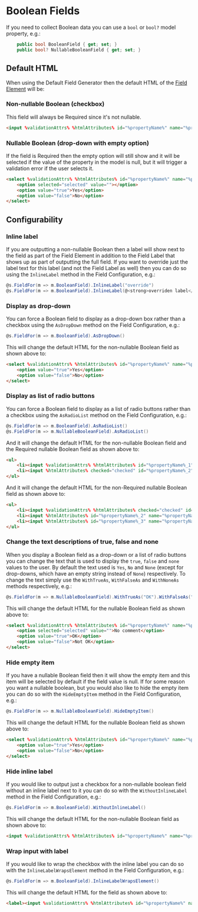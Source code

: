 Boolean Fields
==============

If you need to collect Boolean data you can use a `bool` or `bool?` model property, e.g.:

```csharp
    public bool BooleanField { get; set; }
    public bool? NullableBooleanField { get; set; }
```

Default HTML
------------

When using the Default Field Generator then the default HTML of the [Field Element](field-element) will be:

### Non-nullable Boolean (checkbox)

This field will always be Required since it's not nullable.

```html
<input %validationAttrs% %htmlAttributes% id="%propertyName%" name="%propertyName%" required="required" type="checkbox" value="true" /> <label for="%propertyName%">%inlineLabel%</label>
```

### Nullable Boolean (drop-down with empty option)

If the field is Required then the empty option will still show and it will be selected if the value of the property in the model is null, but it will trigger a validation error if the user selects it.

```html
<select %validationAttrs% %htmlAttributes% id="%propertyName%" name="%propertyName%">
    <option selected="selected" value=""></option>
    <option value="true">Yes</option>
    <option value="false">No</option>
</select>
```

Configurability
---------------

### Inline label

If you are outputting a non-nullable Boolean then a label will show next to the field as part of the Field Element in addition to the Field Label that shows up as part of outputting the full field. If you want to override just the label text for this label (and not the Field Label as well) then you can do so using the `InlineLabel` method in the Field Configuration, e.g.:

```csharp
@s.FieldFor(m => m.BooleanField).InlineLabel("override")
@s.FieldFor(m => m.BooleanField).InlineLabel(@<strong>overriden label</strong>)
```

### Display as drop-down

You can force a Boolean field to display as a drop-down box rather than a checkbox using the `AsDropDown` method on the Field Configuration, e.g.:

```csharp
@s.FieldFor(m => m.BooleanField).AsDropDown()
```

This will change the default HTML for the non-nullable Boolean field as shown above to:

```html
<select %validationAttrs% %htmlAttributes% id="%propertyName%" name="%propertyName%" required="required">
    <option value="true">Yes</option>
    <option value="false">No</option>
</select>
```

### Display as list of radio buttons

You can force a Boolean field to display as a list of radio buttons rather than a checkbox using the `AsRadioList` method on the Field Configuration, e.g.:

```csharp
@s.FieldFor(m => m.BooleanField).AsRadioList()
@s.FieldFor(m => m.NullableBooleanField).AsRadioList()
```

And it will change the default HTML for the non-nullable Boolean field and the Required nullable Boolean field as shown above to:

```html
<ul>
    <li><input %validationAttrs% %htmlAttributes% id="%propertyName%_1" name="%propertyName" required="required" type="radio" value="true" /> <label for="%propertyName%_1">%trueDescription%</label></li>
    <li><input %htmlAttributes% checked="checked" id="%propertyName%_2" name="%propertyName%" required="required" type="radio" value="false" /> <label for="%propertyName%_2">%falseDescription%</label></li>
</ul>
```

And it will change the default HTML for the non-Required nullable Boolean field as shown above to:

```html
<ul>
    <li><input %validationAttrs% %htmlAttributes% checked="checked" id="%propertyName%_1" name="%propertyName" type="radio" value="" /> <label for="%propertyName%_1">%noneDescription%</label></li>
    <li><input %htmlAttributes% id="%propertyName%_2" name="%propertyName%" type="radio" value="true" /> <label for="%propertyName%_2">%trueDescription%</label></li>
    <li><input %htmlAttributes% id="%propertyName%_3" name="%propertyName%" type="radio" value="false" /> <label for="%propertyName%_3">%falseDescription%</label></li>
</ul>
```

### Change the text descriptions of true, false and none

When you display a Boolean field as a drop-down or a list of radio buttons you can change the text that is used to display the `true`, `false` and `none` values to the user. By default the text used is `Yes`, `No` and `None` (except for drop-downs, which have an empty string instead of `None`) respectively. To change the text simply use the `WithTrueAs`, `WithFalseAs` and `WithNoneAs` methods respectively, e.g.:

```csharp
@s.FieldFor(m => m.NullableBooleanField).WithTrueAs("OK").WithFalseAs("Not OK").WithNoneAs("No comment")
```

This will change the default HTML for the nullable Boolean field as shown above to:

```html
<select %validationAttrs% %htmlAttributes% id="%propertyName%" name="%propertyName%">
    <option selected="selected" value="">No comment</option>
    <option value="true">OK</option>
    <option value="false">Not OK</option>
</select>
```

### Hide empty item
If you have a nullable Boolean field then it will show the empty item and this item will be selected by default if the field value is null. If for some reason you want a nullable boolean, but you would also like to hide the empty item you can do so with the `HideEmptyItem` method in the Field Configuration, e.g.:

```csharp
@s.FieldFor(m => m.NullableBooleanField).HideEmptyItem()
```

This will change the default HTML for the nullable Boolean field as shown above to:

```html
<select %validationAttrs% %htmlAttributes% id="%propertyName%" name="%propertyName%">
    <option value="true">Yes</option>
    <option value="false">No</option>
</select>
```

### Hide inline label
If you would like to output just a checkbox for a non-nullable boolean field without an inline label next to it you can do so with the `WithoutInlineLabel` method in the Field Configuration, e.g.:

```csharp
@s.FieldFor(m => m.BooleanField).WithoutInlineLabel()
```

This will change the default HTML for the non-nullable Boolean field as shown above to:

```html
<input %validationAttrs% %htmlAttributes% id="%propertyName%" name="%propertyName%" required="required" type="checkbox" value="true" />
```

### Wrap input with label
If you would like to wrap the checkbox with the inline label you can do so with the `InlineLabelWrapsElement` method in the Field Configuration, e.g.:

```csharp
@s.FieldFor(m => m.BooleanField).InlineLabelWrapsElement()
```

This will change the default HTML for the field as shown above to:

```html
<label><input %validationAttrs% %htmlAttributes% id="%propertyName%" name="%propertyName%" required="required" type="checkbox" value="true" /> %inlineLabel%</label>
```
